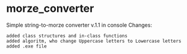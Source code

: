 # morze_converter
Simple string-to-morze converter v.1.1 in console
Changes:

    added class structures and in-class functions
    added algoritm, who change Uppercase letters to Lowercase letters
    added .exe file
    

